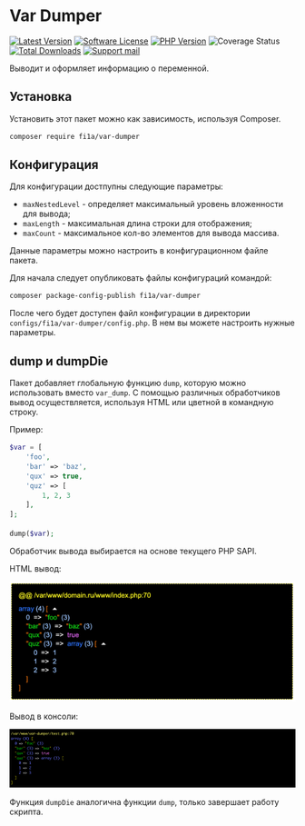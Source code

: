 # Var Dumper

[![Latest Version][badge-release]][packagist]
[![Software License][badge-license]][license]
[![PHP Version][badge-php]][php]
![Coverage Status][badge-coverage]
[![Total Downloads][badge-downloads]][downloads]
[![Support mail][badge-mail]][mail]

Выводит и оформляет информацию о переменной.

## Установка

Установить этот пакет можно как зависимость, используя Composer.

``` bash
composer require fi1a/var-dumper
```

## Конфигурация

Для конфигурации достпупны следующие параметры:

- `maxNestedLevel` - определяет максимальный уровень вложенности для вывода;
- `maxLength` - максимальная длина строки для отображения;
- `maxCount` - максимальное кол-во элементов для вывода массива.

Данные параметры можно настроить в конфигурационном файле пакета.

Для начала следует опубликовать файлы конфигураций командой:

```bash
composer package-config-publish fi1a/var-dumper
```

После чего будет доступен файл конфигурации в директории `configs/fi1a/var-dumper/config.php`.
В нем вы можете настроить нужные параметры.

## dump и dumpDie

Пакет добавляет глобальную функцию `dump`, которую можно использовать вместо `var_dump`.
С помощью различных обработчиков вывод осуществляется, используя HTML или цветной в командную строку.

Пример:

```php
$var = [
    'foo',
    'bar' => 'baz',
    'qux' => true,
    'quz' => [
        1, 2, 3
    ],
];

dump($var);
```

Обработчик вывода выбирается на основе текущего PHP SAPI.

HTML вывод:

![HTML вывод](images/var-dumper-html.png)

Вывод в консоли:

![Вывод в консоли](images/var-dumper-console.png)

Функция `dumpDie` аналогична функции `dump`, только завершает работу скрипта.

[badge-release]: https://img.shields.io/packagist/v/fi1a/var-dumper?label=release
[badge-license]: https://img.shields.io/github/license/fi1a/var-dumper?style=flat-square
[badge-php]: https://img.shields.io/packagist/php-v/fi1a/var-dumper?style=flat-square
[badge-coverage]: https://img.shields.io/badge/coverage-100%25-green
[badge-downloads]: https://img.shields.io/packagist/dt/fi1a/var-dumper.svg?style=flat-square&colorB=mediumvioletred
[badge-mail]: https://img.shields.io/badge/mail-support%40fi1a.ru-brightgreen

[packagist]: https://packagist.org/packages/fi1a/var-dumper
[license]: https://github.com/fi1a/var-dumper/blob/master/LICENSE
[php]: https://php.net
[downloads]: https://packagist.org/packages/fi1a/var-dumper
[mail]: mailto:support@fi1a.ru